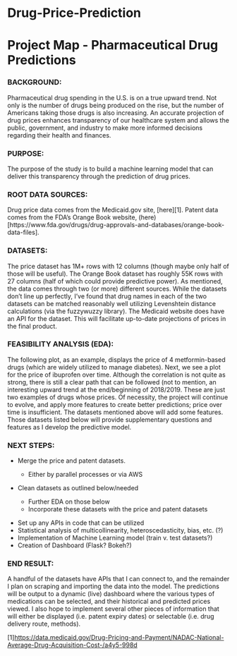 # Drug-Price-Prediction
<h1>Project Map - Pharmaceutical Drug Predictions</h1>

<h3>BACKGROUND:</h3>  
Pharmaceutical drug spending in the U.S. is on a true upward trend.  Not only is the number of drugs being produced on the rise, but the number of Americans taking those drugs is also increasing.  An accurate projection of drug prices enhances transparency of our healthcare system and allows the public, government, and industry to make more informed decisions regarding their health and finances.

<h3>PURPOSE:</h3>
The purpose of the study is to build a machine learning model that can deliver this transparency through the prediction of drug prices.

<h3>ROOT DATA SOURCES:</h3>
Drug price data comes from the Medicaid.gov site, [here][1].  Patent data comes from the FDA’s Orange Book website, (here)[https://www.fda.gov/drugs/drug-approvals-and-databases/orange-book-data-files].

<h3>DATASETS:</h3>
The price dataset has 1M+ rows with 12 columns (though maybe only half of those will be useful).  The Orange Book dataset has roughly 55K rows with 27 columns (half of which could provide predictive power).  As mentioned, the data comes through two (or more) different sources.  While the datasets don’t line up perfectly, I’ve found that drug names in each of the two datasets can be matched reasonably well utilizing Levenshtein distance calculations (via the fuzzywuzzy library).  The Medicaid website does have an API for the dataset.  This will facilitate up-to-date projections of prices in the final product.

<h3>FEASIBILITY ANALYSIS (EDA):</h3>
The following plot, as an example, displays the price of 4 metformin-based drugs (which are widely utilized to manage diabetes).
Next, we see a plot for the price of ibuprofen over time.  Although the correlation is not quite as strong, there is still a clear path that can be followed (not to mention, an interesting upward trend at the end/beginning of 2018/2019.
These are just two examples of drugs whose prices.  Of necessity, the project will continue to evolve, and apply more features to create better predictions; price over time is insufficient.  The datasets mentioned above will add some features.  Those datasets listed below will provide supplementary questions and features as I develop the predictive model.
<h3>NEXT STEPS:</h3>
<ul>
<li> Merge the price and patent datasets.</li> 
  <ul>
  <li> Either by parallel processes or via AWS</li>
  </ul>
</ul>
<ul>
<li>Clean datasets as outlined below/needed</li>
  <ul>
  <li>Further EDA on those below</li>
  <li>Incorporate these datasets with the price and patent datasets</li>
  </ul>
</ul>
<ul>
<li>Set up any APIs in code that can be utilized</li>
<li>Statistical analysis of multicollinearity, heteroscedasticity, bias, etc. (?)</li>
<li>Implementation of Machine Learning model (train v. test datasets?)</li>
<li>Creation of Dashboard (Flask? Bokeh?)</li>
</ul>

<h3>END RESULT:</h3> 
A handful of the datasets have APIs that I can connect to, and the remainder I plan on scraping and importing the data into the model.  The predictions will be output to a dynamic (live) dashboard where the various types of medications can be selected, and their historical and predicted prices viewed.  I also hope to implement several other pieces of information that will either be displayed (i.e. patent expiry dates) or selectable (i.e. drug delivery route, methods).

[1]https://data.medicaid.gov/Drug-Pricing-and-Payment/NADAC-National-Average-Drug-Acquisition-Cost-/a4y5-998d
